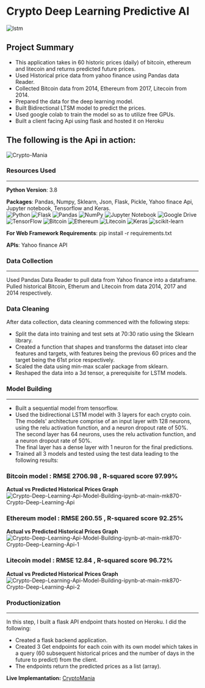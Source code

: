 # Crypto Deep Learning Predictive AI
<img src="https://i.ibb.co/VxNMSCs/lstm.png" alt="lstm" border="0"> 

## Project Summary 
* This application takes in 60 historic prices (daily) of bitcoin, ethereum and litecoin and returns predicted future prices. 
* Used Historical price data from yahoo finance using Pandas data Reader.
* Collected Bitcoin data from 2014, Ethereum from 2017, Litecoin from 2014.
* Prepared the data for the deep learning model.
* Built Bidirectional LTSM model to predict the prices.
* Used google colab to train the model so as to utilize free GPUs.
* Built a client facing Api using flask and hosted it on Heroku  
## The following is the Api in action:

<img src="https://i.ibb.co/72WKLfj/Crypto-Mania.png" alt="Crypto-Mania" border="0"> 

### **Resources Used**
***
**Python Version**: 3.8

**Packages**: Pandas, Numpy, Sklearn, Json, Flask, Pickle, Yahoo finace Api, Jupyter notebook, Tensorflow and Keras.  
![Python](https://img.shields.io/badge/python-3670A0?style=flat&logo=python&logoColor=ffdd54) ![Flask](https://img.shields.io/badge/flask-%23000.svg?style=flat&logo=flask&logoColor=white) ![Pandas](https://img.shields.io/badge/pandas-%23150458.svg?style=flat&logo=pandas&logoColor=white) ![NumPy](https://img.shields.io/badge/numpy-%23013243.svg?style=flat&logo=numpy&logoColor=white) ![Jupyter Notebook](https://img.shields.io/badge/jupyter-%23FA0F00.svg?style=flat&logo=jupyter&logoColor=white) ![Google Drive](https://img.shields.io/badge/Google%20Drive-4285F4?style=flat&logo=googledrive&logoColor=white) ![TensorFlow](https://img.shields.io/badge/TensorFlow-%23FF6F00.svg?style=flat&logo=TensorFlow&logoColor=white) ![Bitcoin](https://img.shields.io/badge/Bitcoin-000?style=flat&logo=bitcoin&logoColor=white) ![Ethereum](https://img.shields.io/badge/Ethereum-3C3C3D?style=flat&logo=Ethereum&logoColor=white) ![Litecoin](https://img.shields.io/badge/Litecoin-A6A9AA?style=flat&logo=Litecoin&logoColor=white) ![Keras](https://img.shields.io/badge/Keras-%23D00000.svg?style=flat&logo=Keras&logoColor=white) ![scikit-learn](https://img.shields.io/badge/scikit--learn-%23F7931E.svg?style=flat&logo=scikit-learn&logoColor=white)

**For Web Framework Requirements**: pip install -r requirements.txt

**APIs**: Yahoo finance API

### **Data Collection**
***
Used Pandas Data Reader to pull data from Yahoo finance into a dataframe. Pulled historical Bitcoin, Etherum and Litecoin from data 2014, 2017 and 2014 respectively.

### **Data Cleaning**
After data collection, data cleaning commenced with the following steps: 
* Split the data into training and test sets at 70:30 ratio using the Sklearn library.
* Created a function that shapes and transforms the dataset into clear features and targets, with features being the previous 60 prices and the target being the 61st price respectively.
* Scaled the data using min-max scaler package from sklearn.
* Reshaped the data into a 3d tensor, a prerequisite for LSTM models.


### **Model Building**
***

* Built a sequential model from tensorflow.
* Used the bidirectional LSTM model with 3 layers for each crypto coin. The models' architecture comprise of an input layer with 128 neurons, using the relu activation function, and a neuron dropout rate of 50%.  
The second layer has 64 neurons, uses the relu activation function, and a neuron dropout rate of 50%.  
The final layer has a dense layer with 1 neuron for the final predictions. 
* Trained all 3 models and tested using the test data leading to the following results:  

### Bitcoin model : **RMSE** 2706.98 , **R-squared score** 97.99%  
 **Actual vs Predicted Historical Prices Graph**  
 <img src="https://i.ibb.co/8gg8Sp0/Crypto-Deep-Learning-Api-Model-Building-ipynb-at-main-mk870-Crypto-Deep-Learning-Api.png" alt="Crypto-Deep-Learning-Api-Model-Building-ipynb-at-main-mk870-Crypto-Deep-Learning-Api" border="0">  

### Ethereum model : **RMSE** 260.55 , **R-squared score** 92.25%  
**Actual vs Predicted Historical Prices Graph**  
<img src="https://i.ibb.co/vvFRpNB/Crypto-Deep-Learning-Api-Model-Building-ipynb-at-main-mk870-Crypto-Deep-Learning-Api-1.png" alt="Crypto-Deep-Learning-Api-Model-Building-ipynb-at-main-mk870-Crypto-Deep-Learning-Api-1" border="0">  

### Litecoin model : **RMSE** 12.84 , **R-squared score** 96.72%  
**Actual vs Predicted Historical Prices Graph**  
<img src="https://i.ibb.co/LpKfSYc/Crypto-Deep-Learning-Api-Model-Building-ipynb-at-main-mk870-Crypto-Deep-Learning-Api-2.png" alt="Crypto-Deep-Learning-Api-Model-Building-ipynb-at-main-mk870-Crypto-Deep-Learning-Api-2" border="0"> 

### **Productionization**
***

In this step, I built a flask API endpoint thats hosted on Heroku. I did the following:
* Created a flask backend application.
* Created 3 Get endpoints for each coin with its own model which takes in a query (60 subsequent historical prices and the number of days in the future to predict) from the client.
* The endpoints return the predicted prices as a list (array).

**Live Implemantation:** [CryptoMania](https://react-cryptomania.herokuapp.com)

